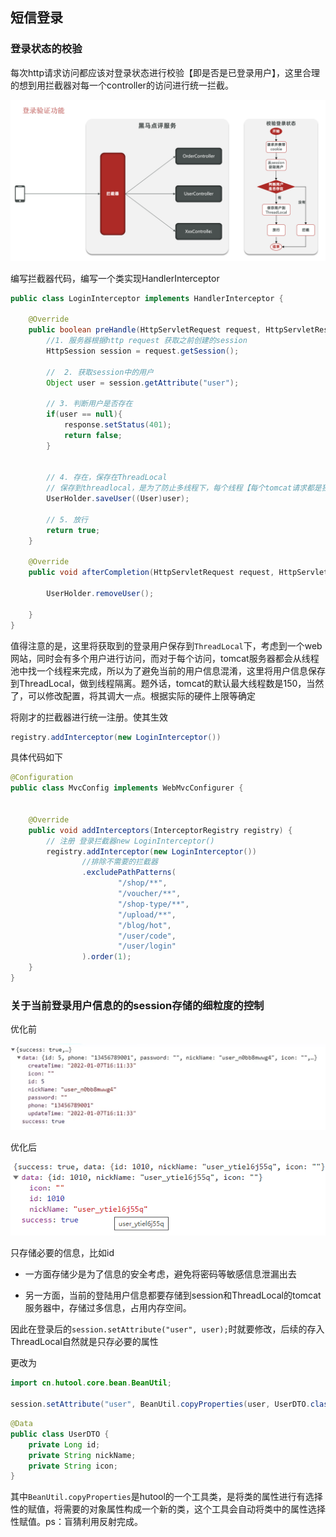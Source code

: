 ## 短信登录





### **登录状态的校验**

每次http请求访问都应该对登录状态进行校验【即是否是已登录用户】，这里合理的想到用拦截器对每一个controller的访问进行统一拦截。

![image-20230720220530145](readme/image-20230720220530145.png)

编写拦截器代码，编写一个类实现HandlerInterceptor

```java
public class LoginInterceptor implements HandlerInterceptor {

    @Override
    public boolean preHandle(HttpServletRequest request, HttpServletResponse response, Object handler) throws Exception {
        //1. 服务器根据http request 获取之前创建的session
        HttpSession session = request.getSession();

        //  2. 获取session中的用户
        Object user = session.getAttribute("user");

        // 3. 判断用户是否存在
        if(user == null){
            response.setStatus(401);
            return false;
        }


        // 4. 存在，保存在ThreadLocal
        // 保存到threadlocal，是为了防止多线程下，每个线程【每个tomcat请求都是独立的线程】拥有一个独立的session实例，防止互相干扰
        UserHolder.saveUser((User)user);

        // 5. 放行
        return true;
    }

    @Override
    public void afterCompletion(HttpServletRequest request, HttpServletResponse response, Object handler, Exception ex) throws Exception {

        UserHolder.removeUser();

    }
}

```

值得注意的是，这里将获取到的登录用户保存到`ThreadLocal`下，考虑到一个web网站，同时会有多个用户进行访问，而对于每个访问，tomcat服务器都会从线程池中找一个线程来完成，所以为了避免当前的用户信息混淆，这里将用户信息保存到ThreadLocal，做到线程隔离。题外话，tomcat的默认最大线程数是150，当然了，可以修改配置，将其调大一点。根据实际的硬件上限等确定



将刚才的拦截器进行统一注册。使其生效

```java
registry.addInterceptor(new LoginInterceptor())
```

具体代码如下

```java
@Configuration
public class MvcConfig implements WebMvcConfigurer {


    @Override
    public void addInterceptors(InterceptorRegistry registry) {
        // 注册 登录拦截器new LoginInterceptor()
        registry.addInterceptor(new LoginInterceptor())
                //排除不需要的拦截器
                .excludePathPatterns(
                        "/shop/**",
                        "/voucher/**",
                        "/shop-type/**",
                        "/upload/**",
                        "/blog/hot",
                        "/user/code",
                        "/user/login"
                ).order(1);
    }
}
```





### **关于当前登录用户信息的的session存储的细粒度的控制**

优化前

![image-20230720223109776](readme/image-20230720223109776.png)

优化后

![image-20230720223056276](readme/image-20230720223056276.png)

只存储必要的信息，比如id

- 一方面存储少是为了信息的安全考虑，避免将密码等敏感信息泄漏出去

- 另一方面，当前的登陆用户信息都要存储到session和ThreadLocal的tomcat服务器中，存储过多信息，占用内存空间。

因此在登录后的`session.setAttribute("user", user);`时就要修改，后续的存入ThreadLocal自然就是只存必要的属性

更改为

```java
import cn.hutool.core.bean.BeanUtil;

session.setAttribute("user", BeanUtil.copyProperties(user, UserDTO.class));
```

```java
@Data
public class UserDTO {
    private Long id;
    private String nickName;
    private String icon;
}
```

其中`BeanUtil.copyProperties`是hutool的一个工具类，是将类的属性进行有选择性的赋值，将需要的对象属性构成一个新的类，这个工具会自动将类中的属性选择性赋值。ps：盲猜利用反射完成。